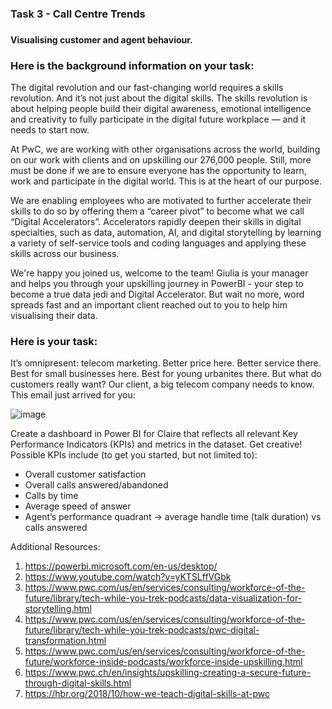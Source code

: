 <h3>Task 3 - Call Centre Trends<h3>
<h4>Visualising customer and agent behaviour.</h4>

<h3>Here is the background information on your task:</h3>
The digital revolution and our fast-changing world requires a skills revolution. And it’s not just about the digital skills. The skills revolution is about helping 
people build their digital awareness, emotional intelligence and creativity to fully participate in the digital future workplace — and it needs to start now.

At PwC, we are working with other organisations across the world, building on our work with clients and on upskilling our 276,000 people. Still, more must be done 
if we are to ensure everyone has the opportunity to learn, work and participate in the digital world. This is at the heart of our purpose.
  
We are enabling employees who are motivated to further accelerate their skills to do so by offering them a “career pivot” to become what we call “Digital Accelerators”. 
Accelerators rapidly deepen their skills in digital specialties, such as data, automation, AI, and digital storytelling by learning a variety of self-service tools 
and coding languages and applying these skills across our business.

We're happy you joined us, welcome to the team! Giulia is your manager and helps you through your upskilling journey in PowerBI - your step to become a true data 
jedi and Digital Accelerator. But wait no more, word spreads fast and an important client reached out to you to help him visualising their data.
  
<h3>Here is your task:</h3>
It’s omnipresent: telecom marketing. Better price here. Better service there. Best for small businesses here. Best for young urbanites there. But what do customers 
really want? Our client, a big telecom company needs to know. This email just arrived for you:
  
![image](https://user-images.githubusercontent.com/86560684/222922757-cca1c59c-457e-4627-9d48-2e2b11f7f0e8.png)

Create a dashboard in Power BI for Claire that reflects all relevant Key Performance Indicators (KPIs) and metrics in the dataset. Get creative! 
Possible KPIs include (to get you started, but not limited to):
 - Overall customer satisfaction
 - Overall calls answered/abandoned
 - Calls by time
 - Average speed of answer
 - Agent’s performance quadrant -> average handle time (talk duration) vs calls answered
 
Additional Resources:
1. https://powerbi.microsoft.com/en-us/desktop/
2. https://www.youtube.com/watch?v=yKTSLffVGbk
3. https://www.pwc.com/us/en/services/consulting/workforce-of-the-future/library/tech-while-you-trek-podcasts/data-visualization-for-storytelling.html
4. https://www.pwc.com/us/en/services/consulting/workforce-of-the-future/library/tech-while-you-trek-podcasts/pwc-digital-transformation.html
5. https://www.pwc.com/us/en/services/consulting/workforce-of-the-future/workforce-inside-podcasts/workforce-inside-upskilling.html
6. https://www.pwc.ch/en/insights/upskilling-creating-a-secure-future-through-digital-skills.html
7. https://hbr.org/2018/10/how-we-teach-digital-skills-at-pwc
